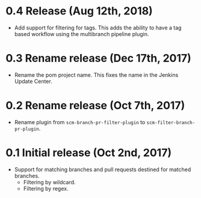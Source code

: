 # 0.4 Release (Aug 12th, 2018)

- Add support for filtering for tags.  This adds the ability to have a tag based
  workflow using the multibranch pipeline plugin.

# 0.3 Rename release (Dec 17th, 2017)

- Rename the pom project name.  This fixes the name in the Jenkins Update
  Center.

# 0.2 Rename release (Oct 7th, 2017)

- Rename plugin from `scm-branch-pr-filter-plugin` to
  `scm-filter-branch-pr-plugin`.

# 0.1 Initial release (Oct 2nd, 2017)

- Support for matching branches and pull requests destined for matched branches.
  - Filtering by wildcard.
  - Filtering by regex.
